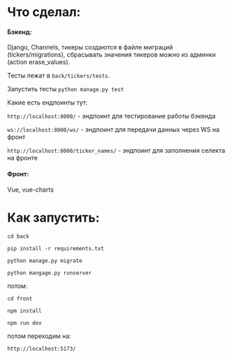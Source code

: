 # Что сделал:

#### Бэкенд: 

Django, Channels, тикеры создаются в файле миграций 
(tickers/migrations), сбрасывать значения тикеров можно
из админки (action erase_values).

Тесты лежат в `back/tickers/tests`.

Запустить тесты `python manage.py test`

Какие есть ендпоинты тут:

`http://localhost:8000/` - эндпоинт для тестирование работы бэкенда

`ws://localhost:8000/ws/` - эндпоинт для передачи данных через WS на фронт

`http://localhost:8000/ticker_names/` - эндпоинт для заполнения селекта на фронте
 
#### Фронт: 

Vue, vue-charts

# Как запустить:

`cd back`

`pip install -r requirements.txt`

`python manage.py migrate`

`python mangage.py runserver`

потом:

`cd front`

`npm install`

`npm run dev`

потом переходим на:

`http://localhost:5173/`